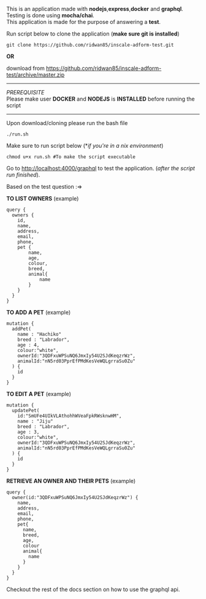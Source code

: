 This is an application made with **nodejs**,**express**,**docker** and **graphql**.  
Testing is done using **mocha/chai**.  
This application is made for the purpose of answering a **test**.  

Run script below to clone the application (**make sure git is installed**)
```
git clone https://github.com/ridwan85/inscale-adform-test.git
```
**OR** 

download from <https://github.com/ridwan85/inscale-adform-test/archive/master.zip> 

_________________________________________________________________________________________________
*PREREQUISITE*  
Please make user **DOCKER** and **NODEJS** is **INSTALLED** before running the script

-------------------------------------------------------------------------------------------------
Upon download/cloning please run the bash file 
```
./run.sh
```
Make sure to run script below (**if you're in a *nix environment**)
```
chmod u+x run.sh #To make the script executable
```

Go to <http://localhost:4000/graphql> to test the application. (*after the script run finished*).


Based on the test question :=>  

**TO LIST OWNERS** (example)
```
query {
  owners {
    id,
    name,
    address,
    email,
    phone,
    pet {
        name,
        age,
        colour,
        breed,
        animal{
            name
        }
    }
  }
}
```
**TO ADD A PET** (example)
```
mutation {
  addPet(
    name : "Hachiko"
    breed : "Labrador",
    age : 4,
    colour:"white",
    ownerId:"3QDFxuWPSuNQ6JmxIy54U2SJdKeqzrWz",
    animalId:"nN5rd03PprEfPMdKesVeWQLgrraSu0Zu"
  ) {
    id
  }
}
```
**TO EDIT A PET** (example)
```
mutation {
  updatePet(
    id:"SmUFe4UIkVLAthohhWVeaFpkRWsknwHM",
    name : "Jiju"
    breed : "Labrador",
    age : 3,
    colour:"white",
    ownerId:"3QDFxuWPSuNQ6JmxIy54U2SJdKeqzrWz",
    animalId:"nN5rd03PprEfPMdKesVeWQLgrraSu0Zu"
  ) {
    id
  }
}
```
**RETRIEVE AN OWNER AND THEIR PETS** (example)
```
query {
  owner(id:"3QDFxuWPSuNQ6JmxIy54U2SJdKeqzrWz") {
    name,
    address,
    email,
    phone,
    pet{
      name,
      breed,
      age,
      colour
      animal{
        name
      }
    }
  }
}
```

Checkout the rest of the docs section on how to use the graphql api.  